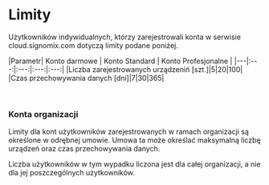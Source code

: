 # Limity

Użytkowników indywidualnych, którzy zarejestrowali konta w serwisie cloud.signomix.com dotyczą limity podane poniżej.

|Parametr| Konto darmowe | Konto Standard | Konto Profesjonalne |
|---|:---:|:---:|:---:|:---:|
|Liczba zarejestrowanych urządzeniń [szt.]|5|20|100|
|Czas przechowywania danych [dni]|7|30|365|

<br>

### Konta organizacji 

Limity dla kont użytkowników zarejestrowanych w ramach organizacji są określone w odrębnej umowie. Umowa ta może  określać
maksymalną liczbę urządzeń oraz czas przechowywania danych.

Liczba użytkowników w tym wypadku liczona jest dla całej organizacji, a nie dla jej poszczególnych użytkowników.

<style>
    table, th, td {
        border: 1px solid black;
        padding-left:1rem;
        padding-right: 1rem;
    }
</style>
